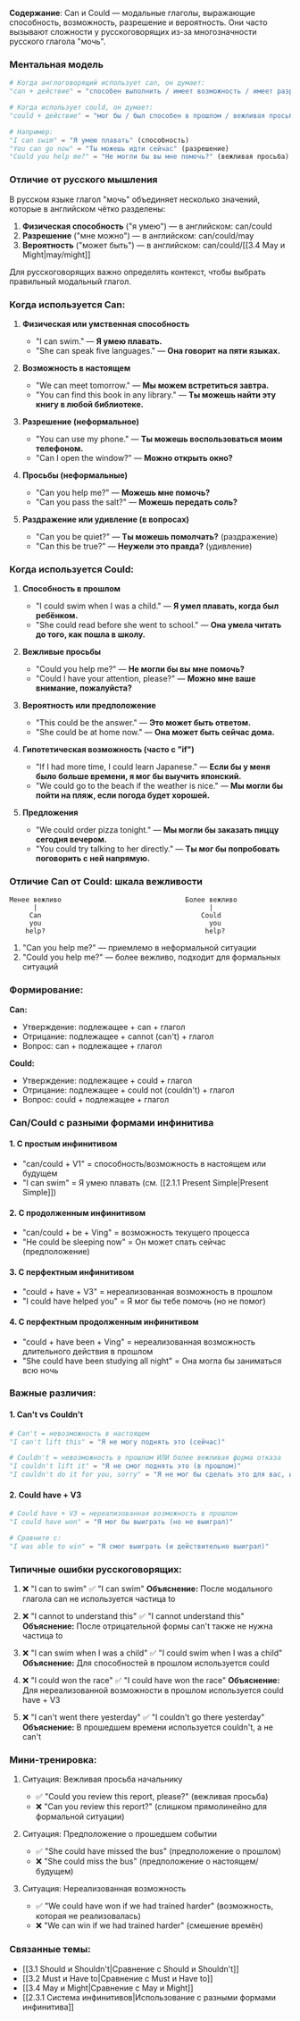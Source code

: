 **Содержание**: Can и Could — модальные глаголы, выражающие способность, возможность, разрешение и вероятность. Они часто вызывают сложности у русскоговорящих из-за многозначности русского глагола "мочь".

### Ментальная модель

```python
# Когда англоговорящий использует can, он думает:
"can + действие" = "способен выполнить / имеет возможность / имеет разрешение"

# Когда использует could, он думает:
"could + действие" = "мог бы / был способен в прошлом / вежливая просьба"

# Например:
"I can swim" = "Я умею плавать" (способность)
"You can go now" = "Ты можешь идти сейчас" (разрешение)
"Could you help me?" = "Не могли бы вы мне помочь?" (вежливая просьба)
```

### Отличие от русского мышления

В русском языке глагол "мочь" объединяет несколько значений, которые в английском чётко разделены:

1. **Физическая способность** ("я умею") — в английском: can/could
2. **Разрешение** ("мне можно") — в английском: can/could/may
3. **Вероятность** ("может быть") — в английском: can/could/[[3.4 May и Might|may/might]]

Для русскоговорящих важно определять контекст, чтобы выбрать правильный модальный глагол.

### Когда используется Can:

1. **Физическая или умственная способность**
   - "I can swim." — **Я умею плавать.**
   - "She can speak five languages." — **Она говорит на пяти языках.**

2. **Возможность в настоящем**
   - "We can meet tomorrow." — **Мы можем встретиться завтра.**
   - "You can find this book in any library." — **Ты можешь найти эту книгу в любой библиотеке.**

3. **Разрешение (неформальное)**
   - "You can use my phone." — **Ты можешь воспользоваться моим телефоном.**
   - "Can I open the window?" — **Можно открыть окно?**

4. **Просьбы (неформальные)**
   - "Can you help me?" — **Можешь мне помочь?**
   - "Can you pass the salt?" — **Можешь передать соль?**

5. **Раздражение или удивление (в вопросах)**
   - "Can you be quiet?" — **Ты можешь помолчать?** (раздражение)
   - "Can this be true?" — **Неужели это правда?** (удивление)

### Когда используется Could:

1. **Способность в прошлом**
   - "I could swim when I was a child." — **Я умел плавать, когда был ребёнком.**
   - "She could read before she went to school." — **Она умела читать до того, как пошла в школу.**

2. **Вежливые просьбы**
   - "Could you help me?" — **Не могли бы вы мне помочь?**
   - "Could I have your attention, please?" — **Можно мне ваше внимание, пожалуйста?**

3. **Вероятность или предположение**
   - "This could be the answer." — **Это может быть ответом.**
   - "She could be at home now." — **Она может быть сейчас дома.**

4. **Гипотетическая возможность (часто с "if")**
   - "If I had more time, I could learn Japanese." — **Если бы у меня было больше времени, я мог бы выучить японский.**
   - "We could go to the beach if the weather is nice." — **Мы могли бы пойти на пляж, если погода будет хорошей.**

5. **Предложения**
   - "We could order pizza tonight." — **Мы могли бы заказать пиццу сегодня вечером.**
   - "You could try talking to her directly." — **Ты мог бы попробовать поговорить с ней напрямую.**

### Отличие Can от Could: шкала вежливости

```
Менее вежливо                               Более вежливо
      |                                           |
     Can                                        Could
     you                                          you
    help?                                        help?
```

1. "Can you help me?" — приемлемо в неформальной ситуации
2. "Could you help me?" — более вежливо, подходит для формальных ситуаций

### Формирование:

**Can:**
- Утверждение: подлежащее + can + глагол
- Отрицание: подлежащее + cannot (can't) + глагол
- Вопрос: can + подлежащее + глагол

**Could:**
- Утверждение: подлежащее + could + глагол
- Отрицание: подлежащее + could not (couldn't) + глагол
- Вопрос: could + подлежащее + глагол

### Can/Could с разными формами инфинитива

#### 1. С простым инфинитивом
- "can/could + V1" = способность/возможность в настоящем или будущем
- "I can swim" = Я умею плавать (см. [[2.1.1 Present Simple|Present Simple]])

#### 2. С продолженным инфинитивом
- "can/could + be + Ving" = возможность текущего процесса
- "He could be sleeping now" = Он может спать сейчас (предположение)

#### 3. С перфектным инфинитивом
- "could + have + V3" = нереализованная возможность в прошлом
- "I could have helped you" = Я мог бы тебе помочь (но не помог)

#### 4. С перфектным продолженным инфинитивом
- "could + have been + Ving" = нереализованная возможность длительного действия в прошлом
- "She could have been studying all night" = Она могла бы заниматься всю ночь

### Важные различия:

#### 1. Can't vs Couldn't
```python
# Can't = невозможность в настоящем
"I can't lift this" = "Я не могу поднять это (сейчас)"

# Couldn't = невозможность в прошлом ИЛИ более вежливая форма отказа
"I couldn't lift it" = "Я не смог поднять это (в прошлом)"
"I couldn't do it for you, sorry" = "Я не мог бы сделать это для вас, извините" (вежливо)
```

#### 2. Could have + V3
```python
# Could have + V3 = нереализованная возможность в прошлом
"I could have won" = "Я мог бы выиграть (но не выиграл)"

# Сравните с:
"I was able to win" = "Я смог выиграть (и действительно выиграл)"
```

### Типичные ошибки русскоговорящих:

1. ❌ "I can to swim"
   ✅ "I can swim"
   **Объяснение:** После модального глагола can не используется частица to

2. ❌ "I cannot to understand this"
   ✅ "I cannot understand this"
   **Объяснение:** После отрицательной формы can't также не нужна частица to

3. ❌ "I can swim when I was a child"
   ✅ "I could swim when I was a child"
   **Объяснение:** Для способностей в прошлом используется could

4. ❌ "I could won the race"
   ✅ "I could have won the race"
   **Объяснение:** Для нереализованной возможности в прошлом используется could have + V3

5. ❌ "I can't went there yesterday"
   ✅ "I couldn't go there yesterday"
   **Объяснение:** В прошедшем времени используется couldn't, а не can't

### Мини-тренировка:

1. Ситуация: Вежливая просьба начальнику
   - ✅ "Could you review this report, please?" (вежливая просьба)
   - ❌ "Can you review this report?" (слишком прямолинейно для формальной ситуации)

2. Ситуация: Предположение о прошедшем событии
   - ✅ "She could have missed the bus" (предположение о прошлом)
   - ❌ "She could miss the bus" (предположение о настоящем/будущем)

3. Ситуация: Нереализованная возможность
   - ✅ "We could have won if we had trained harder" (возможность, которая не реализовалась)
   - ❌ "We can win if we had trained harder" (смешение времён)

### Связанные темы:
- [[3.1 Should и Shouldn't|Сравнение с Should и Shouldn't]]
- [[3.2 Must и Have to|Сравнение с Must и Have to]]
- [[3.4 May и Might|Сравнение с May и Might]]
- [[2.3.1 Система инфинитивов|Использование с разными формами инфинитива]] 